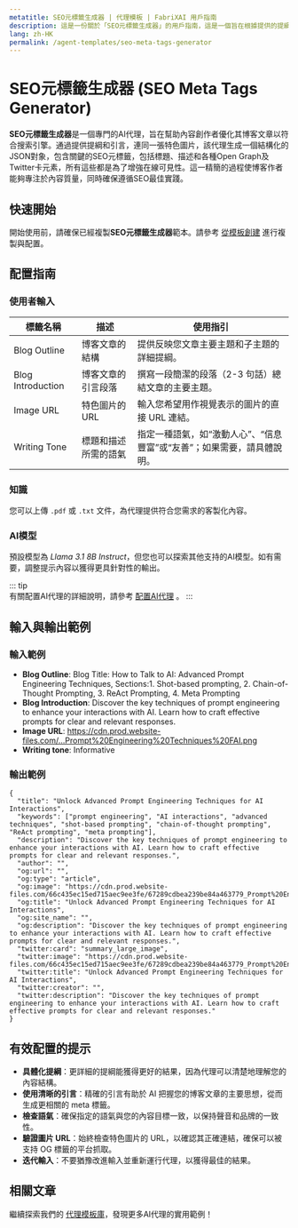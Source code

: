 ```yaml
---
metatitle: SEO元標籤生成器 | 代理模板 | FabriXAI 用戶指南
description: 這是一份關於「SEO元標籤生成器」的用戶指南，這是一個旨在根據提供的提綱和引言創建優化的SEO元標籤的工具。
lang: zh-HK
permalink: /agent-templates/seo-meta-tags-generator
---
```


# SEO元標籤生成器 (SEO Meta Tags Generator)

**SEO元標籤生成器**是一個專門的AI代理，旨在幫助內容創作者優化其博客文章以符合搜索引擎。通過提供提綱和引言，連同一張特色圖片，該代理生成一個結構化的JSON對象，包含關鍵的SEO元標籤，包括標題、描述和各種Open Graph及Twitter卡元素，所有這些都是為了增強在線可見性。這一精簡的過程使博客作者能夠專注於內容質量，同時確保遵循SEO最佳實踐。


## 快速開始  

開始使用前，請確保已經複製**SEO元標籤生成器**範本。請參考 [從模板創建](/zh-hk/create-from-templates/) 進行複製與配置。 


## 配置指南  

### 使用者輸入

| 標籤名稱               | 描述                                                     | 使用指引                                   |  
| ---------------------- | -------------------------------------------------------- | ----------------------------------------- |  
| Blog Outline      | 博客文章的結構                     | 提供反映您文章主要主題和子主題的詳細提綱。                     |
| Blog Introduction | 博客文章的引言段落                | 撰寫一段簡潔的段落（2-3 句話）總結文章的主要主題。            |
| Image URL         | 特色圖片的 URL                    | 輸入您希望用作視覺表示的圖片的直接 URL 連結。                   |
| Writing Tone      | 標題和描述所需的語氣              | 指定一種語氣，如“激動人心”、“信息豐富”或“友善”；如果需要，請具體說明。 |

### 知識  

您可以上傳 `.pdf` 或 `.txt` 文件，為代理提供符合您需求的客製化內容。  

### AI模型  

預設模型為 *Llama 3.1 8B Instruct*，但您也可以探索其他支持的AI模型。如有需要，調整提示內容以獲得更具針對性的輸出。  

::: tip  
有關配置AI代理的詳細說明，請參考 [配置AI代理](/zh-hk/configure-ai-agent/) 。
:::  


## 輸入與輸出範例

### 輸入範例

- **Blog Outline**: Blog Title: How to Talk to AI: Advanced Prompt Engineering Techniques, Sections:1. Shot-based prompting, 2. Chain-of-Thought Prompting, 3. ReAct Prompting, 4. Meta Prompting
- **Blog Introduction**: Discover the key techniques of prompt engineering to enhance your interactions with AI. Learn how to craft effective prompts for clear and relevant responses.
- **Image URL**: https://cdn.prod.website-files.com/...Prompt%20Engineering%20Techniques%20FAI.png
- **Writing tone**: Informative

### 輸出範例

```
{
  "title": "Unlock Advanced Prompt Engineering Techniques for AI Interactions",
  "keywords": ["prompt engineering", "AI interactions", "advanced techniques", "shot-based prompting", "chain-of-thought prompting", "ReAct prompting", "meta prompting"],
  "description": "Discover the key techniques of prompt engineering to enhance your interactions with AI. Learn how to craft effective prompts for clear and relevant responses.",
  "author": "",
  "og:url": "",
  "og:type": "article",
  "og:image": "https://cdn.prod.website-files.com/66c435ec15ed715aec9ee3fe/67289cdbea239be84a463779_Prompt%20Engineering%20Techniques%20FAI.png",
  "og:title": "Unlock Advanced Prompt Engineering Techniques for AI Interactions",
  "og:site_name": "",
  "og:description": "Discover the key techniques of prompt engineering to enhance your interactions with AI. Learn how to craft effective prompts for clear and relevant responses.",
  "twitter:card": "summary_large_image",
  "twitter:image": "https://cdn.prod.website-files.com/66c435ec15ed715aec9ee3fe/67289cdbea239be84a463779_Prompt%20Engineering%20Techniques%20FAI.png",
  "twitter:title": "Unlock Advanced Prompt Engineering Techniques for AI Interactions",
  "twitter:creator": "",
  "twitter:description": "Discover the key techniques of prompt engineering to enhance your interactions with AI. Learn how to craft effective prompts for clear and relevant responses."
}
```

## 有效配置的提示

- **具體化提綱**：更詳細的提綱能獲得更好的結果，因為代理可以清楚地理解您的內容結構。
- **使用清晰的引言**：精確的引言有助於 AI 把握您的博客文章的主要思想，從而生成更相關的 meta 標籤。
- **檢查語氣**：確保指定的語氣與您的內容目標一致，以保持聲音和品牌的一致性。
- **驗證圖片 URL**：始終檢查特色圖片的 URL，以確認其正確連結，確保可以被支持 OG 標籤的平台抓取。
- **迭代輸入**：不要猶豫改進輸入並重新運行代理，以獲得最佳的結果。


## 相關文章

繼續探索我們的 [代理模板庫](/zh-hk/agent-templates/)，發現更多AI代理的實用範例！
